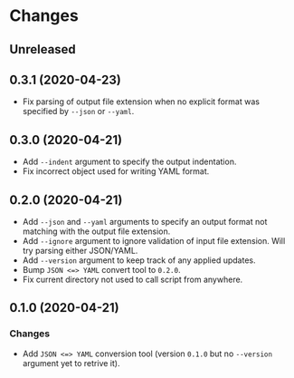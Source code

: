 
Changes
=======

Unreleased
---------------------


0.3.1 (2020-04-23)
---------------------

* Fix parsing of output file extension when no explicit format was specified by ``--json`` or ``--yaml``.

0.3.0 (2020-04-21)
---------------------

* Add ``--indent`` argument to specify the output indentation.
* Fix incorrect object used for writing YAML format.

0.2.0 (2020-04-21)
---------------------

* Add ``--json`` and ``--yaml`` arguments to specify an output format not matching with the output file extension.
* Add ``--ignore`` argument to ignore validation of input file extension. Will try parsing either JSON/YAML.
* Add ``--version`` argument to keep track of any applied updates. 
* Bump ``JSON <=> YAML`` convert tool to ``0.2.0``.
* Fix current directory not used to call script from anywhere.

0.1.0 (2020-04-21)
---------------------

### Changes

* Add ``JSON <=> YAML`` conversion tool (version ``0.1.0`` but no ``--version`` argument yet to retrive it).
